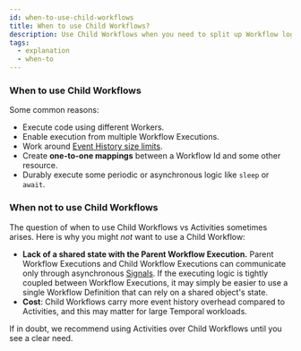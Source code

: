 ```yaml
---
id: when-to-use-child-workflows
title: When to use Child Workflows?
description: Use Child Workflows when you need to split up Workflow logic.
tags:
  - explanation
  - when-to
---
```


### When to use Child Workflows

Some common reasons:

- Execute code using different Workers.
- Enable execution from multiple Workflow Executions.
- Work around [Event History size limits](/docs/server/production-deployment#server-limits).
- Create **one-to-one mappings** between a Workflow Id and some other resource.
- Durably execute some periodic or asynchronous logic like `sleep` or `await`.

### When not to use Child Workflows

The question of when to use Child Workflows vs Activities sometimes arises. Here is why you might _not_ want to use a Child Workflow:

- **Lack of a shared state with the Parent Workflow Execution.**
  Parent Workflow Executions and Child Workflow Executions can communicate only through asynchronous <a href={props.signalsLink}>Signals</a>.
  If the executing logic is tightly coupled between Workflow Executions, it may simply be easier to use a single Workflow Definition that can rely on a shared object's state.
- **Cost**: Child Workflows carry more event history overhead compared to Activities, and this may matter for large Temporal workloads.

If in doubt, we recommend using Activities over Child Workflows until you see a clear need.
